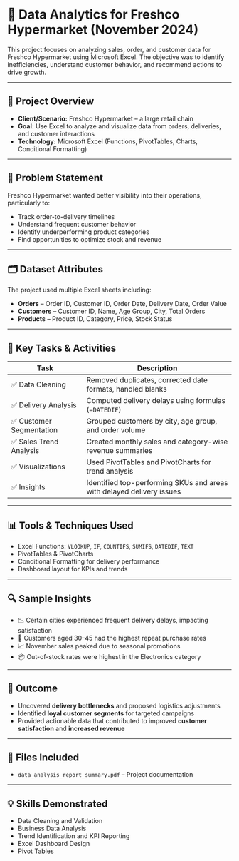 # 🛒 Data Analytics for Freshco Hypermarket (November 2024)

This project focuses on analyzing sales, order, and customer data for Freshco Hypermarket using Microsoft Excel. The objective was to identify inefficiencies, understand customer behavior, and recommend actions to drive growth.

---

## 📌 Project Overview

- **Client/Scenario:** Freshco Hypermarket – a large retail chain
- **Goal:** Use Excel to analyze and visualize data from orders, deliveries, and customer interactions
- **Technology:** Microsoft Excel (Functions, PivotTables, Charts, Conditional Formatting)

---

## 🎯 Problem Statement

Freshco Hypermarket wanted better visibility into their operations, particularly to:

- Track order-to-delivery timelines
- Understand frequent customer behavior
- Identify underperforming product categories
- Find opportunities to optimize stock and revenue

---

## 🗂️ Dataset Attributes

The project used multiple Excel sheets including:

- **Orders** – Order ID, Customer ID, Order Date, Delivery Date, Order Value
- **Customers** – Customer ID, Name, Age Group, City, Total Orders
- **Products** – Product ID, Category, Price, Stock Status

---

## 🧾 Key Tasks & Activities

| Task | Description |
|------|-------------|
| ✅ Data Cleaning | Removed duplicates, corrected date formats, handled blanks |
| ✅ Delivery Analysis | Computed delivery delays using formulas (`=DATEDIF`) |
| ✅ Customer Segmentation | Grouped customers by city, age group, and order volume |
| ✅ Sales Trend Analysis | Created monthly sales and category-wise revenue summaries |
| ✅ Visualizations | Used PivotTables and PivotCharts for trend analysis |
| ✅ Insights | Identified top-performing SKUs and areas with delayed delivery issues |

---

## 📊 Tools & Techniques Used

- Excel Functions: `VLOOKUP`, `IF`, `COUNTIFS`, `SUMIFS`, `DATEDIF`, `TEXT`
- PivotTables & PivotCharts
- Conditional Formatting for delivery performance
- Dashboard layout for KPIs and trends

---

## 🔍 Sample Insights

- 📉 Certain cities experienced frequent delivery delays, impacting satisfaction
- 🛒 Customers aged 30–45 had the highest repeat purchase rates
- 📈 November sales peaked due to seasonal promotions
- 📦 Out-of-stock rates were highest in the Electronics category

---

## 🧠 Outcome

- Uncovered **delivery bottlenecks** and proposed logistics adjustments
- Identified **loyal customer segments** for targeted campaigns
- Provided actionable data that contributed to improved **customer satisfaction** and **increased revenue**

---

## 📁 Files Included

- `data_analysis_report_summary.pdf` – Project documentation

---

## 💡 Skills Demonstrated

- Data Cleaning and Validation
- Business Data Analysis
- Trend Identification and KPI Reporting
- Excel Dashboard Design
- Pivot Tables


